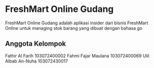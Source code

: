 # FreshMart Online Gudang 

FreshMart Online Gudang adalah aplikasi insider dari bisnis FreshMart Online untuk managing stok barang yang dibuat dengan bahasa go

## Anggota Kelompok
Fathir Al Farih 103072400002
Fahmi Fajar Maulana	103072400069
Ulil Albab An-Nuha	103072430017


